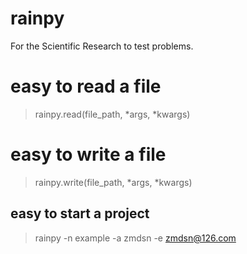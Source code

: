 # rainpy

For the Scientific Research to test problems.

# easy to read a file
> rainpy.read(file_path, *args, *kwargs)

# easy to write a file
> rainpy.write(file_path, *args, *kwargs)


## easy to start a project

> rainpy -n example -a zmdsn -e zmdsn@126.com

